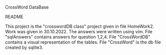 CrossWord DataBase

README

This project is the "crosswordDB class" project given in file HomeWork2.
Work was given in 30.10.2022.
The answers were written using vim.
File "sqlAnswers" contains answers for question 1,2,4.
File "CrossWordDB" contains a visual representation of the tables.
File "CrossWord" is the db file created by sqlite3.

